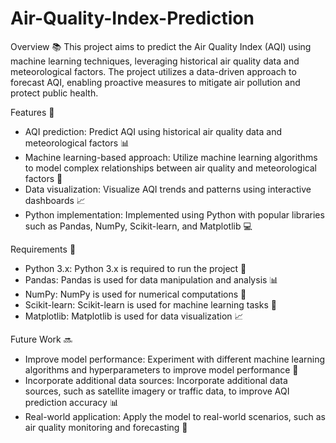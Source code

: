 # Air-Quality-Index-Prediction

Overview 📚
This project aims to predict the Air Quality Index (AQI) using machine learning techniques, leveraging historical air quality data and meteorological factors. The project utilizes a data-driven approach to forecast AQI, enabling proactive measures to mitigate air pollution and protect public health.

Features 🌟
- AQI prediction: Predict AQI using historical air quality data and meteorological factors 📊
- Machine learning-based approach: Utilize machine learning algorithms to model complex relationships between air quality and meteorological factors 🤖
- Data visualization: Visualize AQI trends and patterns using interactive dashboards 📈
- Python implementation: Implemented using Python with popular libraries such as Pandas, NumPy, Scikit-learn, and Matplotlib 💻

Requirements 📝
- Python 3.x: Python 3.x is required to run the project 🐍
- Pandas: Pandas is used for data manipulation and analysis 📊
- NumPy: NumPy is used for numerical computations 🔢
- Scikit-learn: Scikit-learn is used for machine learning tasks 🤖
- Matplotlib: Matplotlib is used for data visualization 📈

Future Work 🔜
- Improve model performance: Experiment with different machine learning algorithms and hyperparameters to improve model performance 🔄
- Incorporate additional data sources: Incorporate additional data sources, such as satellite imagery or traffic data, to improve AQI prediction accuracy 📊
- Real-world application: Apply the model to real-world scenarios, such as air quality monitoring and forecasting 🌟
